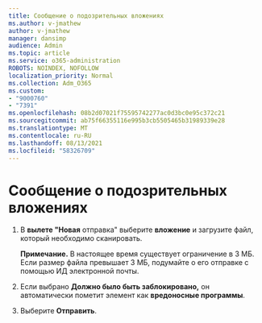 ```yaml
---
title: Сообщение о подозрительных вложениях
ms.author: v-jmathew
author: v-jmathew
manager: dansimp
audience: Admin
ms.topic: article
ms.service: o365-administration
ROBOTS: NOINDEX, NOFOLLOW
localization_priority: Normal
ms.collection: Adm_O365
ms.custom:
- "9000760"
- "7391"
ms.openlocfilehash: 08b2d07021f75595742277ac0d3bc0e95c372c21
ms.sourcegitcommit: ab75f66355116e995b3cb5505465b31989339e28
ms.translationtype: MT
ms.contentlocale: ru-RU
ms.lasthandoff: 08/13/2021
ms.locfileid: "58326709"
---
```

# <a name="report-suspicious-attachments"></a>Сообщение о подозрительных вложениях

1. В **вылете "Новая** отправка" выберите **вложение** и загрузите файл, который необходимо сканировать.
    
    **Примечание.** В настоящее время существует ограничение в 3 МБ. Если размер файла превышает 3 МБ, подумайте о его отправке с помощью ИД электронной почты.
2. Если выбрано **Должно было быть заблокировано,** он автоматически пометит элемент как **вредоносные программы**.
3. Выберите **Отправить**.
